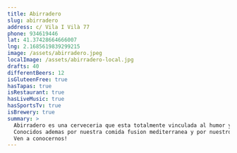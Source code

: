 ```yaml
---
title: Abirradero
slug: abirradero
address: c/ Vila I Vilà 77
phone: 934619446
lat: 41.37428664666007
lng: 2.1685619839299215
image: /assets/abirradero.jpeg
localImage: /assets/abirradero-local.jpg
drafts: 40
differentBeers: 12
isGluteenFree: true
hasTapas: true
isRestaurant: true
hasLiveMusic: true
hasSportsTv: true
isBrewery: true
summary: >
  Abirradero es una cerveceria que esta totalmente vinculada al humor y al ritmo de Barcelona. 
  Conocidos ademas por nuestra comida fusion mediterranea y por nuestros 40 tiradores de cerveza.
  Ven a conocernos!
---
```

